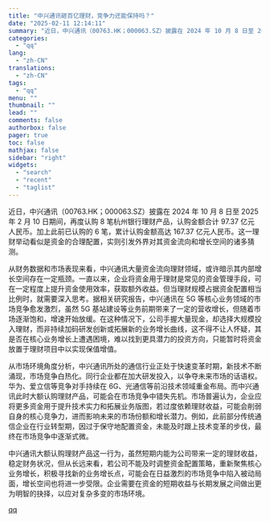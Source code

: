 ```yaml
---
title: "中兴通讯砸百亿理财，竞争力还能保持吗？"
date: "2025-02-11 12:14:11"
summary: "近日，中兴通讯（00763.HK；000063.SZ）披露在 2024 年 10 月 8 日至 20..."
categories:
  - "qq"
lang:
  - "zh-CN"
translations:
  - "zh-CN"
tags:
  - "qq"
menu: ""
thumbnail: ""
lead: ""
comments: false
authorbox: false
pager: true
toc: false
mathjax: false
sidebar: "right"
widgets:
  - "search"
  - "recent"
  - "taglist"
---
```


近日，中兴通讯（00763.HK；000063.SZ）披露在 2024 年 10 月 8 日至 2025 年 2 月 10 日期间，再度认购 8 笔杭州银行理财产品，认购金额合计 97.37 亿元人民币。加上此前已认购的 6 笔，累计认购金额高达 167.37 亿元人民币。这一理财举动看似是资金的合理配置，实则引发外界对其资金流向和增长空间的诸多猜测。

从财务数据和市场表现来看，中兴通讯大量资金流向理财领域，或许暗示其内部增长空间存在一定瓶颈。一直以来，企业将资金用于理财是常见的资金管理手段，可在一定程度上提升资金使用效率，获取额外收益。但当理财规模占据资金配置相当比例时，就需要深入思考。据相关研究报告，中兴通讯在 5G 等核心业务领域的市场竞争愈发激烈，虽然 5G 基站建设等业务前期带来了一定的营收增长，但随着市场逐渐饱和，增速开始放缓。在这种情况下，公司手握大量现金，却选择大规模投入理财，而非持续加码研发创新或拓展新的业务增长曲线，这不得不让人怀疑，其是否在核心业务增长上遭遇困境，难以找到更具潜力的投资方向，只能暂时将资金放置于理财项目中以实现保值增值。

从市场环境角度分析，中兴通讯所处的通信行业正处于快速变革时期，新技术不断涌现，市场竞争白热化。同行企业都在加大研发投入，以争夺未来市场的话语权。华为、爱立信等竞争对手持续在 6G、光通信等前沿技术领域重金布局。而中兴通讯此时大额认购理财产品，可能会在市场竞争中错失先机。市场普遍认为，企业应将更多资金用于提升技术实力和拓展业务版图，若过度依赖理财收益，可能会削弱自身的核心竞争力，进而影响未来的市场份额和增长潜力。例如，此前部分传统通信企业在行业转型期，因过于保守地配置资金，未能及时跟上技术变革的步伐，最终在市场竞争中逐渐式微。

中兴通讯大额认购理财产品这一行为，虽然短期内能为公司带来一定的理财收益，稳定财务状况，但从长远来看，若公司不能及时调整资金配置策略，重新聚焦核心业务增长，积极寻找新的业务增长点，可能会在日益激烈的市场竞争中陷入被动局面，增长空间也将进一步受限。企业需要在资金的短期收益与长期发展之间做出更为明智的抉择，以应对复杂多变的市场环境。

[qq](https://new.qq.com/rain/a/20250211A03WLZ00)
